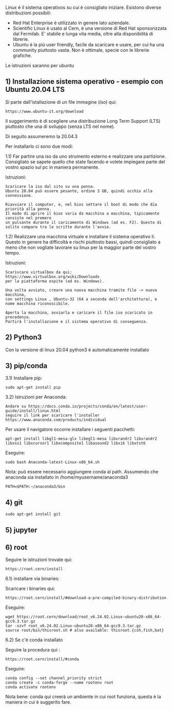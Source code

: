 Linux è il sistema operativos su cui è consigliato iniziare. Esistono diverse distribuzioni possibili:

* Red Hat Enterprise è utilizzato in genere lato aziendale.
* Scientific Linux è usato al Cern, è una versione di Red Hat sponsorizzata dal Fermilab. E' stabile e lunga vita media, oltre alla disponibilità di librerie.
* Ubuntu è la più user friendly, facile da scaricare e usare, per cui ha una community piuttosto vasta. Non è ottimale, specie con le librerie grafiche.

Le istruzioni saranno per ubuntu

## 1) Installazione sistema operativo - esempio con Ubuntu 20.04 LTS

Si parte dall'istallazione di un file immagine (*iso*) qui:

    https://www.ubuntu-it.org/download

Il suggerimento è di scegliere una distribuzione Long Term Support (LTS) piuttosto che una di sviluppo (senza LTS nel nome).

Di seguito assumeremo la 20.04.3

Per installarlo ci sono due modi:

1.1) Far partire una iso da uno strumento esterno e realizzare una partizione. Consigliato se sapete quello che state facendo e volete impiegare parte del vostro spazio sul pc in maniera permanente.

Istruzioni:

    Scaricare la iso dal sito su una penna. 
    Ubuntu 20.04 può essere pesante, ordine 3 GB, quindi occhio alla connessione.

    Riavviare il computer, e, nel bios settare il boot di modo che dia priorità alla penna. 
    Il modo di aprire il bios varia da macchina a macchina, tipicamente consiste nel premere 
    un pulsante durante il caricamento di Windows (ad es. F2). Questo di solito compare tra le scritte durante l'avvio.

1.2) Realizzare una macchina virtuale e installare il sistema operativo lì. Questo in genere ha difficoltà e rischi piuttosto bassi, quindi consigliato a meno che non vogliate lavorare su linux per la maggior parte del vostro tempo.

Istruzioni:

    Scarivcare virtualbox da qui: https://www.virtualbox.org/wiki/Downloads 
    per la piattaforma ospite (ad es. Windows).
    
    Una volta avviato, creare una nuova macchina tramite file -> nuova macchina, 
    con settings Linux , Ubuntu-32 (64 a seconda dell'architettura), e nome macchina riconoscibile.
    
    Aperta la macchina, avviarla e caricare il file iso scaricato in precedenza. 
    Partirà l'installazione e il sistema operativo di conseguenza.


## 2) Python3

Con la versione di linux 20.04 python3 è automaticamente installato

## 3) pip/conda

3.1) Installare pip:
    
    sudo apt-get install pip

3.2) Istruzioni per Anaconda:
    
    Andare su https://docs.conda.io/projects/conda/en/latest/user-guide/install/linux.html 
    seguire il link per scaricare l'installer https://www.anaconda.com/products/individual

Per usare il navigatore occorre installare i seguenti pacchetti:

    apt-get install libgl1-mesa-glx libegl1-mesa libxrandr2 libxrandr2 libxss1 libxcursor1 libxcomposite1 libasound2 libxi6 libxtst6

Eseguire:
    
    sudo bash Anaconda-latest-Linux-x86_64.sh

Nota: può essere necessario aggiungere conda al path. 
Assumendo che anaconda sia installato in /home/myusername/anaconda3    

    PATH=$PATH:~/anaconda3/bin



## 4) git

    sudo apt-get install git
    
## 5) jupyter

## 6) root

Seguire le istruzioni trovate qui:

    https://root.cern/install

6.1) installare via binaries:
    
Scaricare i binaries qui:
    
    https://root.cern/install/#download-a-pre-compiled-binary-distribution

Eseguire:

    wget https://root.cern/download/root_v6.24.02.Linux-ubuntu20-x86_64-gcc9.3.tar.gz
    tar -xzvf root_v6.24.02.Linux-ubuntu20-x86_64-gcc9.3.tar.gz
    source root/bin/thisroot.sh # also available: thisroot.{csh,fish,bat}

6.2) Se c'è conda installato

Seguire la procedura qui :
    
    https://root.cern/install/#conda
   
Eseguire:

    conda config --set channel_priority strict
    conda create -c conda-forge --name rootenv root 
    conda activate rootenv
    
Nota bene: conda qui creerà un ambiente in cui root funziona, questa è la maniera in cui è suggerito fare.
        
